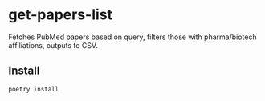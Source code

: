 # get-papers-list

Fetches PubMed papers based on query, filters those with pharma/biotech affiliations, outputs to CSV.

## Install

```bash
poetry install
```

